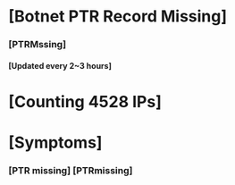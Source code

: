 # [Botnet PTR Record Missing]
### [PTRMssing]
#### [Updated every 2~3 hours]

# [Counting 4528 IPs]

# [Symptoms] 
###   [PTR missing] [PTRmissing]
